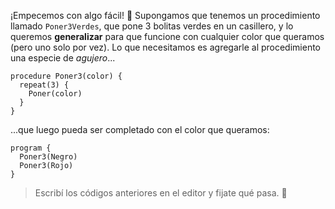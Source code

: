 ¡Empecemos con algo fácil! :raised_hands: Supongamos que tenemos un procedimiento llamado `Poner3Verdes`, que pone 3 bolitas verdes en un casillero, y lo queremos **generalizar** para que funcione con cualquier color que queramos (pero uno solo por vez). Lo que necesitamos es agregarle al procedimiento una especie de _agujero_... 

```gobstones
procedure Poner3(color) {
  repeat(3) {
    Poner(color)
  }
}
```

...que luego pueda ser completado con el color que queramos: 

```gobstones
program {
  Poner3(Negro)
  Poner3(Rojo)
}
```

> Escribí los códigos anteriores en el editor y fijate qué pasa. :thinking:

